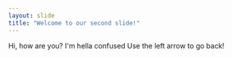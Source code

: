 ```yaml
---
layout: slide
title: "Welcome to our second slide!"
---
```

Hi, how are you? I'm hella confused
Use the left arrow to go back!

